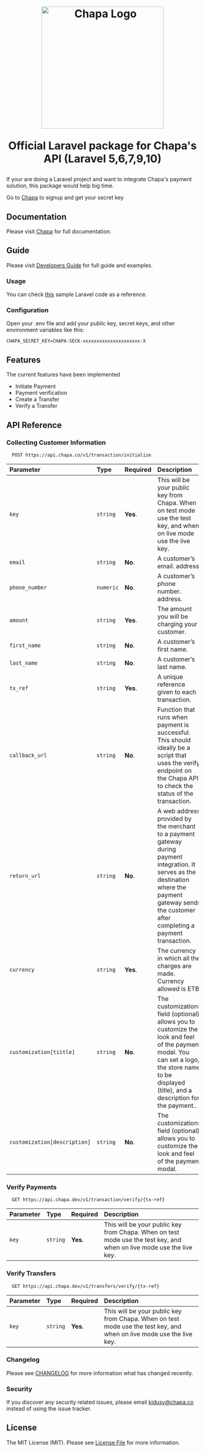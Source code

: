 <h1 align="center">
<div align="center">
  <a href="http://chapa.co/" target="_blank">
    <img src="https://assets.chapa.co/assets/images/chapa-logo.svg" width="320" alt="Chapa Logo"/>
  </a>
  <p align="center">Official Laravel package for Chapa's API (Laravel 5,6,7,9,10)</p>
</div>
</h1>

If your are doing a Laravel project and want to integrate Chapa's payment
solution, this package would help big time.

Go to [Chapa](https://dashboard.chapa.co/) to signup and get your secret key

## Documentation

Please visit [Chapa](https://developer.chapa.co/docs/accept-payments/) for full documentation.

## Guide

Please visit [Developers Guide](https://developer.chapa.co/laravel-sdk/) for full guide and examples.

### Usage

You can check [this](https://github.com/Chapa-Et/sdk-examples/tree/master/chapa-laravel-example) sample Laravel code as a reference.

### Configuration

Open your .env file and add your public key, secret keys, and other environment variables like this:

```
CHAPA_SECRET_KEY=CHAPA-SECK-xxxxxxxxxxxxxxxxxxxxx-X
```

## Features

The current features have been implemented

- Initiate Payment
- Payment verification
- Create a Transfer
- Verify a Transfer

## API Reference

### Collecting Customer Information

```https
  POST https://api.chapa.co/v1/transaction/initialize
```

| Parameter                    | Type     | Required | Description                                                                                                                                                                                         |
| :--------------------------- | :------- | :------- | :-------------------------------------------------------------------------------------------------------------------------------------------------------------------------------------------------- |
| `key`                        | `string` | **Yes**. | This will be your public key from Chapa. When on test mode use the test key, and when on live mode use the live key.                                                                                |
| `email`                      | `string` | **No**. | A customer’s email. address.                                                                                                                                                                        |
| `phone_number`                      | `numeric` | **No**. | A customer’s phone number. address.                                                                                                                                                                        |
| `amount`                     | `string` | **Yes**. | The amount you will be charging your customer.                                                                                                                                                      |
| `first_name`                 | `string` | **No**. | A customer’s first name.                                                                                                                                                                            |
| `last_name`                  | `string` | **No**. | A customer’s last name.                                                                                                                                                                             |
| `tx_ref`                     | `string` | **Yes**. | A unique reference given to each transaction.                                                                                                                                                       |
| `callback_url`               | `string` | **No**. | Function that runs when payment is successful. This should ideally be a script that uses the verify endpoint on the Chapa API to check the status of the transaction.    |
| `return_url`               | `string` | **No**. | A web address provided by the merchant to a payment gateway during payment integration. It serves as the destination where the payment gateway sends the customer after completing a payment transaction.                          |
| `currency`                   | `string` | **Yes**. | The currency in which all the charges are made. Currency allowed is ETB.                                                                                                                            |
| `customization[tiitle] `     | `string` | **No**.  | The customizations field (optional) allows you to customize the look and feel of the payment modal. You can set a logo, the store name to be displayed (title), and a description for the payment.. |
| `customization[description]` | `string` | **No**.  | The customizations field (optional) allows you to customize the look and feel of the payment modal.                                                                                                 |

### Verify Payments

```https
  GET https://api.chapa.dev/v1/transaction/verify/{tx-ref}
```

| Parameter | Type     | Required | Description                                                                                                          |
| :-------- | :------- | :------- | :------------------------------------------------------------------------------------------------------------------- |
| `key`     | `string` | **Yes**. | This will be your public key from Chapa. When on test mode use the test key, and when on live mode use the live key. |



### Verify Transfers

```https
  GET https://api.chapa.dev/v1/transfers/verify/{tx-ref}
```

| Parameter | Type     | Required | Description                                                                                                          |
| :-------- | :------- | :------- | :------------------------------------------------------------------------------------------------------------------- |
| `key`     | `string` | **Yes**. | This will be your public key from Chapa. When on test mode use the test key, and when on live mode use the live key. |

### Changelog

Please see [CHANGELOG](CHANGELOG.md) for more information what has changed recently.

### Security

If you discover any security related issues, please email kidusy@chapa.co instead of using the issue tracker.

## License

The MIT License (MIT). Please see [License File](LICENSE.md) for more information.

